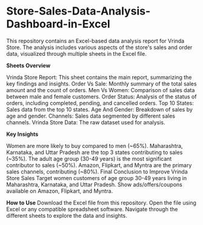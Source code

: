# Store-Sales-Data-Analysis-Dashboard-in-Excel

This repository contains an Excel-based data analysis report for Vrinda Store. The analysis includes various aspects of the store's sales and order data, visualized through multiple sheets in the Excel file.

**Sheets Overview**

Vrinda Store Report: This sheet contains the main report, summarizing the key findings and insights.
Order Vs Sale: Monthly summary of the total sales amount and the count of orders.
Men Vs Women: Comparison of sales data between male and female customers.
Order Status: Analysis of the status of orders, including completed, pending, and cancelled orders.
Top 10 States: Sales data from the top 10 states.
Age And Gender: Breakdown of sales by age and gender.
Channels: Sales data segmented by different sales channels.
Vrinda Store Data: The raw dataset used for analysis.

**Key Insights**

Women are more likely to buy compared to men (~65%).
Maharashtra, Karnataka, and Uttar Pradesh are the top 3 states contributing to sales (~35%).
The adult age group (30-49 years) is the most significant contributor to sales (~50%).
Amazon, Flipkart, and Myntra are the primary sales channels, contributing (~80%).
Final Conclusion to Improve Vrinda Store Sales
Target women customers of age group 30-49 years living in Maharashtra, Karnataka, and Uttar Pradesh.
Show ads/offers/coupons available on Amazon, Flipkart, and Myntra.

**How to Use**
Download the Excel file from this repository.
Open the file using Excel or any compatible spreadsheet software.
Navigate through the different sheets to explore the data and insights.
